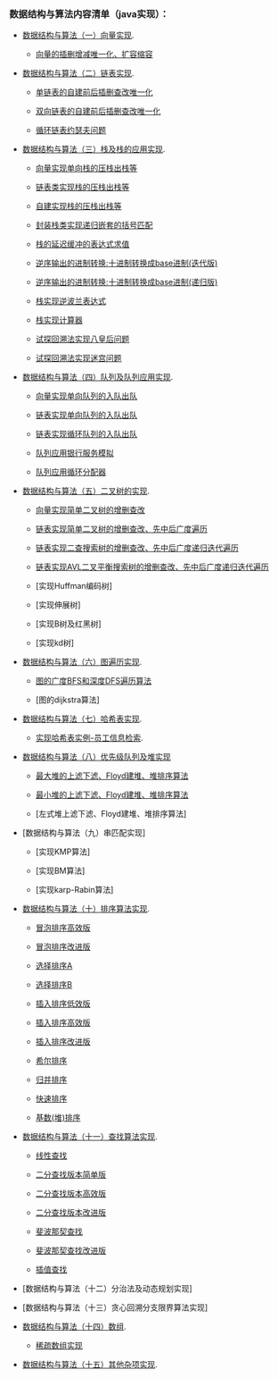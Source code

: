### 数据结构与算法内容清单（java实现）：
* [数据结构与算法（一）向量实现](https://github.com/NigelWJW/Algorithm/tree/master/Code/src/SeqVector).

    + [向量的插删增减唯一化、扩容缩容](https://github.com/NigelWJW/Algorithm/blob/master/Code/src/SeqVector/Vector.java)
    
* [数据结构与算法（二）链表实现](https://github.com/NigelWJW/Algorithm/tree/master/Code/src/SeqList).

    + [单链表的自建前后插删查改唯一化](https://github.com/NigelWJW/Algorithm/blob/master/Code/src/SeqList/List.java)
    
    + [双向链表的自建前后插删查改唯一化](https://github.com/NigelWJW/Algorithm/blob/master/Code/src/SeqList/LinkedList.java)
    
    + [循环链表约瑟夫问题](https://github.com/NigelWJW/Algorithm/blob/master/Code/src/SeqList/LoopList.java)
     
* [数据结构与算法（三）栈及栈的应用实现](https://github.com/NigelWJW/Algorithm/blob/master/Code/src/Stack).

    + [向量实现单向栈的压栈出栈等](https://github.com/NigelWJW/Algorithm/blob/master/Code/src/Stack/SeqStack.java)
    
    + [链表类实现栈的压栈出栈等](https://github.com/NigelWJW/Algorithm/blob/master/Code/src/Stack/ListStack.java)
    
    + [自建实现栈的压栈出栈等](https://github.com/NigelWJW/Algorithm/blob/master/Code/src/Stack/LinkedListStack.java)
    
    + [封装栈类实现递归嵌套的括号匹配](https://github.com/NigelWJW/Algorithm/blob/master/Code/src/Stack/ExpStackMatching.java)
    
    + [栈的延迟缓冲的表达式求值](https://github.com/NigelWJW/Algorithm/blob/master/Code/src/Stack/EvaluateExpression.java)
    
    + [逆序输出的进制转换:十进制转换成base进制(迭代版)](https://github.com/NigelWJW/Algorithm/blob/master/Code/src/Stack/Convert.java)
    
    + [逆序输出的进制转换:十进制转换成base进制(递归版)](https://github.com/NigelWJW/Algorithm/blob/master/Code/src/Stack/Convert2.java)
    
    + [栈实现逆波兰表达式](https://github.com/NigelWJW/Algorithm/blob/master/Code/src/Stack/PolandNotation.java)
    
    + [栈实现计算器](https://github.com/NigelWJW/Algorithm/blob/master/Code/src/Stack/Calculator.java)
    
    + [试探回溯法实现八皇后问题](https://github.com/NigelWJW/Algorithm/blob/master/Code/src/Recursion/Queen.java)
    
    + [试探回溯法实现迷宫问题](https://github.com/NigelWJW/Algorithm/blob/master/Code/src/Recursion/Maze.java)
    
* [数据结构与算法（四）队列及队列应用实现](https://github.com/NigelWJW/Algorithm/tree/master/Code/src/Queue).

    + [向量实现单向队列的入队出队](https://github.com/NigelWJW/Algorithm/blob/master/Code/src/Queue/SeqQueue.java)
    
    + [链表实现单向队列的入队出队](https://github.com/NigelWJW/Algorithm/blob/master/Code/src/Queue/LinkedQueue.java)
    
    + [链表实现循环队列的入队出队](https://github.com/NigelWJW/Algorithm/blob/master/Code/src/Queue/LoopSeqQueue.java)
    
    + [队列应用银行服务模拟](https://github.com/NigelWJW/Algorithm/blob/master/Code/src/Queue/BankArrayQueue.java)
    
    + [队列应用循环分配器](https://github.com/NigelWJW/Algorithm/blob/master/Code/src/Queue/LoopAllocation.java)
        
* [数据结构与算法（五）二叉树的实现](https://github.com/NigelWJW/Algorithm/tree/master/Code/src/SeqVector).

    + [向量实现简单二叉树的增删查改](https://github.com/NigelWJW/Algorithm/blob/master/Code/src/Tree/SeqBinaryTree.java)

    + [链表实现简单二叉树的增删查改、先中后广度遍历](https://github.com/NigelWJW/Algorithm/blob/master/Code/src/Tree/LinkedListBinaryTree.java)
    
    + [链表实现二查搜索树的增删查改、先中后广度递归迭代遍历](https://github.com/NigelWJW/Algorithm/blob/master/Code/src/Tree/BinarySearchTree.java)
        
    + [链表实现AVL二叉平衡搜索树的增删查改、先中后广度递归迭代遍历](https://github.com/NigelWJW/Algorithm/blob/master/Code/src/Tree/AVLTree.java)
    
    + [实现Huffman编码树]
    
    + [实现伸展树]
        
    + [实现B树及红黑树]
            
    + [实现kd树]
    
* [数据结构与算法（六）图遍历实现](https://github.com/NigelWJW/Algorithm/tree/master/Code/src/Graph).

    + [图的广度BFS和深度DFS遍历算法](https://github.com/NigelWJW/Algorithm/blob/master/Code/src/Graph/GraphSearch.java)
    
    + [图的dijkstra算法]

* [数据结构与算法（七）哈希表实现](https://github.com/NigelWJW/Algorithm/tree/master/Code/src/HashTable).

    + [实现哈希表实例-员工信息检索](https://github.com/NigelWJW/Algorithm/tree/master/Code/src/HashTable/HashTable).
    
* [数据结构与算法（八）优先级队列及堆实现](https://github.com/NigelWJW/Algorithm/blob/master/Code/src/Heap)

    + [最大堆的上滤下滤、Floyd建堆、堆排序算法](https://github.com/NigelWJW/Algorithm/blob/master/Code/src/Heap/MaxHeap.java)
    
    + [最小堆的上滤下滤、Floyd建堆、堆排序算法](https://github.com/NigelWJW/Algorithm/blob/master/Code/src/Heap/MinHeap.java)
    
    + [左式堆上滤下滤、Floyd建堆、堆排序算法]

* [数据结构与算法（九）串匹配实现]

    + [实现KMP算法]
   
    + [实现BM算法]
    
    + [实现karp-Rabin算法]
    
* [数据结构与算法（十）排序算法实现](https://github.com/NigelWJW/Algorithm/tree/master/Code/src/Sort).

    + [冒泡排序高效版](https://github.com/NigelWJW/Algorithm/blob/master/Code/src/Sort/BubbleSort.java	)
    
    + [冒泡排序改进版](https://github.com/NigelWJW/Algorithm/blob/master/Code/src/Sort/BubbleSort2.java)
    
    + [选择排序A](https://github.com/NigelWJW/Algorithm/blob/master/Code/src/Sort/SelectSort.java)  
          
    + [选择排序B](https://github.com/NigelWJW/Algorithm/blob/master/Code/src/Sort/SelectSort2.java)
    
    + [插入排序低效版](https://github.com/NigelWJW/Algorithm/blob/master/Code/src/Sort/InsertSort.java)
        
    + [插入排序高效版](https://github.com/NigelWJW/Algorithm/blob/master/Code/src/Sort/InsertSort2.java)
    
    + [插入排序改进版](https://github.com/NigelWJW/Algorithm/blob/master/Code/src/Sort/InsertSort3.java)
    
    + [希尔排序](https://github.com/NigelWJW/Algorithm/blob/master/Code/src/Sort/ShellSort.java)            
                   
    + [归并排序](https://github.com/NigelWJW/Algorithm/blob/master/Code/src/Sort/MergeSort.java)
    
    + [快速排序](https://github.com/NigelWJW/Algorithm/blob/master/Code/src/Sort/QuickSort.java)
    
    + [基数(堆)排序](https://github.com/NigelWJW/Algorithm/blob/master/Code/src/Sort/RadixSort.java)    

* [数据结构与算法（十一）查找算法实现](https://github.com/NigelWJW/Algorithm/tree/master/Code/src/Search).

    + [线性查找](https://github.com/NigelWJW/Algorithm/blob/master/Code/src/Search/SeqSearch.java)

    + [二分查找版本简单版](https://github.com/NigelWJW/Algorithm/blob/master/Code/src/Search/binSeach.java)
    
    + [二分查找版本高效版](https://github.com/NigelWJW/Algorithm/blob/master/Code/src/Search/binSeach2.java)
    
    + [二分查找版本改进版](https://github.com/NigelWJW/Algorithm/blob/master/Code/src/Search/binSeach3.java)
    
    + [斐波那契查找](https://github.com/NigelWJW/Algorithm/blob/master/Code/src/Search/fibSearch.java)
    
    + [斐波那契查找改进版](https://github.com/NigelWJW/Algorithm/blob/master/Code/src/Search/FibonacciSearch.java)
        
    + [插值查找](https://github.com/NigelWJW/Algorithm/blob/master/Code/src/Search/InsertValueSearch.java)

* [数据结构与算法（十二）分治法及动态规划实现]

* [数据结构与算法（十三）贪心回溯分支限界算法实现]

* [数据结构与算法（十四）数组](https://github.com/NigelWJW/Algorithm/tree/master/Code/src/Array).

    + [稀疏数组实现](https://github.com/NigelWJW/Algorithm/blob/master/Code/src/Array/SparseArray.java)
 
* [数据结构与算法（十五）其他杂项实现](https://github.com/NigelWJW/Algorithm/tree/master/Code/src/Introduction).







 
